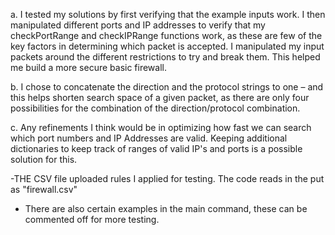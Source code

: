 


a.	I tested my solutions by first verifying that the example inputs work. I then manipulated different ports and IP addresses to verify that my checkPortRange and checkIPRange functions work, as these are few of the key factors in determining which packet is accepted. I manipulated my input packets around the different restrictions to try and break them. This helped me build a more secure basic firewall.

b.	I chose to concatenate the direction and the protocol strings to one – and this helps shorten search space of a given packet, as there are only four possibilities for the combination of the direction/protocol combination. 

c.	Any refinements I think would be in optimizing how fast we can search which port numbers and IP Addresses are valid. Keeping additional dictionaries to keep track of ranges of valid IP's and ports is a possible solution for this. 


-THE CSV file uploaded rules I applied for testing. The code reads in the put as "firewall.csv"
- There are also certain examples in the main command, these can be commented off for more testing.
